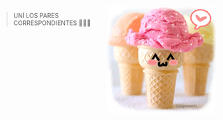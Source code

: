 <img src="https://raw.githubusercontent.com/MumukiProject/mumuki-guia-gobstones-pruebas-contenido-mumuki/master/assets/ice_cream_1597161177050.gif" alt="ice_cream_1597161177050.gif" width="auto" height="auto" align="right">

> UNÍ LOS PARES CORRESPONDIENTES :icecream::shaved_ice::confetti_ball: